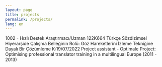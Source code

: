 ```yaml
---
layout: page
title: projects
permalink: /projects/
lang: en
---
```


1002 - Hızlı Destek Araştırmacı/Uzman 122K664 Türkçe Sözdizimsel Hiyerarşide Çalışma Belleğinin Rolü: Göz Hareketlerini İzleme Tekniğine Dayalı Bir Çözümleme K:19/07/2022
Project assistant - Optimale Project: Optimising professional translator training in a multilingual Europe (2011 - 2013)
